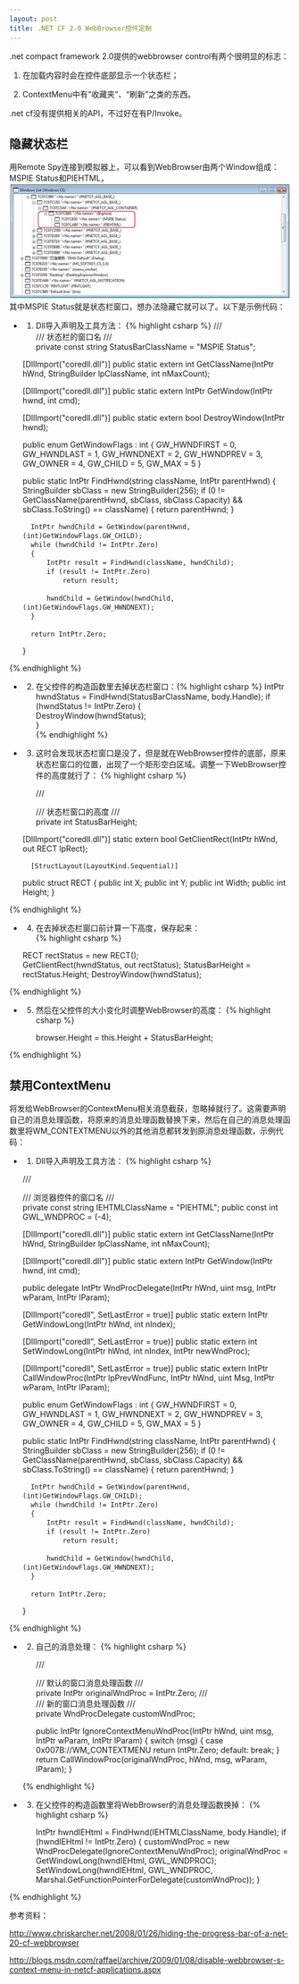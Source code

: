 ```yaml
---
layout: post
title: .NET CF 2.0 WebBrowser控件定制
---
```


.net compact framework 2.0提供的webbrowser control有两个很明显的标志：

1. 在加载内容时会在控件底部显示一个状态栏；

1. ContextMenu中有“收藏夹”、“刷新”之类的东西。

.net cf没有提供相关的API，不过好在有P/Invoke。

## 隐藏状态栏

用Remote Spy连接到模拟器上，可以看到WebBrowser由两个Window组成：MSPIE Status和PIEHTML，
<img src="/images/remote spy.jpg"/>
其中MSPIE Status就是状态栏窗口，想办法隐藏它就可以了。以下是示例代码：

* 1) Dll导入声明及工具方法：
{% highlight csharp %}
    /// <summary>
    /// 状态栏的窗口名
    /// </summary>
    private const string StatusBarClassName = "MSPIE Status";

    [DllImport("coredll.dll")]
    public static extern int GetClassName(IntPtr hWnd, StringBuilder lpClassName, int nMaxCount);

    [DllImport("coredll.dll")]
    public static extern IntPtr GetWindow(IntPtr hwnd, int cmd);

    [DllImport("coredll.dll")]
    public static extern bool DestroyWindow(IntPtr hwnd);

    public enum GetWindowFlags : int
    {
        GW_HWNDFIRST = 0,
        GW_HWNDLAST = 1,
        GW_HWNDNEXT = 2,
        GW_HWNDPREV = 3,
        GW_OWNER = 4,
        GW_CHILD = 5,
        GW_MAX = 5
    }

    public static IntPtr FindHwnd(string className, IntPtr parentHwnd)
    {
        StringBuilder sbClass = new StringBuilder(256);
        if (0 != GetClassName(parentHwnd, sbClass, sbClass.Capacity) && sbClass.ToString() == className)
        {
            return parentHwnd;
        }

        IntPtr hwndChild = GetWindow(parentHwnd, (int)GetWindowFlags.GW_CHILD);
        while (hwndChild != IntPtr.Zero)
        {
            IntPtr result = FindHwnd(className, hwndChild);
            if (result != IntPtr.Zero)
                return result;

            hwndChild = GetWindow(hwndChild, (int)GetWindowFlags.GW_HWNDNEXT);
        }

        return IntPtr.Zero;
    }
    
{% endhighlight %}
    
* 2) 在父控件的构造函数里去掉状态栏窗口：{% highlight csharp %}
		IntPtr hwndStatus = FindHwnd(StatusBarClassName, body.Handle);
    if (hwndStatus != IntPtr.Zero)
    {                       
        DestroyWindow(hwndStatus);                
    }    
{% endhighlight %}

* 3) 这时会发现状态栏窗口是没了，但是就在WebBrowser控件的底部，原来状态栏窗口的位置，出现了一个矩形空白区域。调整一下WebBrowser控件的高度就行了：
{% highlight csharp %}

		/// <summary>
    /// 状态栏窗口的高度
    /// </summary>
    private int StatusBarHeight;  
    
    [DllImport("coredll.dll")]
    static extern bool GetClientRect(IntPtr hWnd, out RECT lpRect);
    
		[StructLayout(LayoutKind.Sequential)]
    public struct RECT
    {
        public int X;
        public int Y;
        public int Width;
        public int Height;
    }    
    
{% endhighlight %}

* 4) 在去掉状态栏窗口前计算一下高度，保存起来：        
{% highlight csharp %}        

    RECT rectStatus = new RECT();              
    GetClientRect(hwndStatus, out rectStatus);
    StatusBarHeight = rectStatus.Height;
    DestroyWindow(hwndStatus);     
    
{% endhighlight %}    

* 5) 然后在父控件的大小变化时调整WebBrowser的高度：
{% highlight csharp %}

		browser.Height = this.Height + StatusBarHeight;		
		
{% endhighlight %} 

## 禁用ContextMenu

将发给WebBrowser的ContextMenu相关消息截获，忽略掉就行了。这需要声明自己的消息处理函数，将原来的消息处理函数替换下来，然后在自己的消息处理函数里将WM_CONTEXTMENU以外的其他消息都转发到原消息处理函数，示例代码：

* 1) Dll导入声明及工具方法：
{% highlight csharp %}

    /// <summary>
    /// 浏览器控件的窗口名
    /// </summary>
    private const string IEHTMLClassName = "PIEHTML";
    public const int GWL_WNDPROC = (-4);

    [DllImport("coredll.dll")]
    public static extern int GetClassName(IntPtr hWnd, StringBuilder lpClassName, int nMaxCount);

    [DllImport("coredll.dll")]
    public static extern IntPtr GetWindow(IntPtr hwnd, int cmd);

    public delegate IntPtr WndProcDelegate(IntPtr hWnd, uint msg, IntPtr wParam, IntPtr lParam);

    [DllImport("coredll", SetLastError = true)]
    public static extern IntPtr GetWindowLong(IntPtr hWnd, int nIndex);

    [DllImport("coredll", SetLastError = true)]
    public static extern int SetWindowLong(IntPtr hWnd, int nIndex, IntPtr newWndProc);

    [DllImport("coredll", SetLastError = true)]
    public static extern IntPtr CallWindowProc(IntPtr lpPrevWndFunc, IntPtr hWnd, uint Msg, IntPtr wParam, IntPtr lParam);

    public enum GetWindowFlags : int
    {
        GW_HWNDFIRST = 0,
        GW_HWNDLAST = 1,
        GW_HWNDNEXT = 2,
        GW_HWNDPREV = 3,
        GW_OWNER = 4,
        GW_CHILD = 5,
        GW_MAX = 5
    }

    public static IntPtr FindHwnd(string className, IntPtr parentHwnd)
    {
        StringBuilder sbClass = new StringBuilder(256);
        if (0 != GetClassName(parentHwnd, sbClass, sbClass.Capacity) && sbClass.ToString() == className)
        {
            return parentHwnd;
        }

        IntPtr hwndChild = GetWindow(parentHwnd, (int)GetWindowFlags.GW_CHILD);
        while (hwndChild != IntPtr.Zero)
        {
            IntPtr result = FindHwnd(className, hwndChild);
            if (result != IntPtr.Zero)
                return result;

            hwndChild = GetWindow(hwndChild, (int)GetWindowFlags.GW_HWNDNEXT);
        }

        return IntPtr.Zero;
    }
    
{% endhighlight %}
        
* 2) 自己的消息处理：
{% highlight csharp %}

	  /// <summary>
	  /// 默认的窗口消息处理函数
	  /// </summary>
	  private IntPtr originalWndProc = IntPtr.Zero;
	  /// <summary>
	  /// 新的窗口消息处理函数
	  /// </summary>
	  private WndProcDelegate customWndProc;
	
		public IntPtr IgnoreContextMenuWndProc(IntPtr hWnd, uint msg, IntPtr wParam, IntPtr lParam)
	  {
	      switch (msg)
	      {
	          case 0x007B://WM_CONTEXTMENU
	              return IntPtr.Zero;
	          default:
	              break;
	      }
	      return CallWindowProc(originalWndProc, hWnd, msg, wParam, lParam);
	  }
	  
  {% endhighlight %}
  
* 3) 在父控件的构造函数里将WebBrowser的消息处理函数换掉：
{% highlight csharp %}

		IntPtr hwndIEHtml = FindHwnd(IEHTMLClassName, body.Handle);
		if (hwndIEHtml != IntPtr.Zero)
		{
		    customWndProc = new WndProcDelegate(IgnoreContextMenuWndProc);
		    originalWndProc = GetWindowLong(hwndIEHtml, GWL_WNDPROC);
		    SetWindowLong(hwndIEHtml, GWL_WNDPROC, Marshal.GetFunctionPointerForDelegate(customWndProc));
		}
		
{% endhighlight %}


参考资料：

<a href="http://www.chriskarcher.net/2008/01/26/hiding-the-progress-bar-of-a-net-20-cf-webbrowser">http://www.chriskarcher.net/2008/01/26/hiding-the-progress-bar-of-a-net-20-cf-webbrowser</a>

<a href="http://blogs.msdn.com/raffael/archive/2009/01/08/disable-webbrowser-s-context-menu-in-netcf-applications.aspx">http://blogs.msdn.com/raffael/archive/2009/01/08/disable-webbrowser-s-context-menu-in-netcf-applications.aspx</a>
